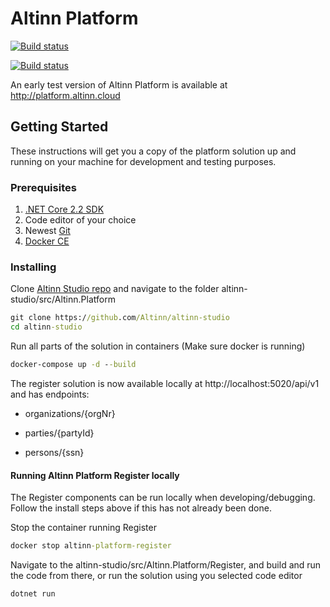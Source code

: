 # Altinn Platform

[![Build status](https://dev.azure.com/brreg/altinn-studio/_apis/build/status/altinn-platform/altinn-register-master)](https://dev.azure.com/brreg/altinn-studio/_build/latest?definitionId=35)

[![Build status](https://dev.azure.com/brreg/altinn-studio/_apis/build/status/altinn-platform/altinn-storage-master)](https://dev.azure.com/brreg/altinn-studio/_build/latest?definitionId=30)

An early test version of Altinn Platform is available at http://platform.altinn.cloud

## Getting Started

These instructions will get you a copy of the platform solution up and running on your machine for development and testing purposes.

### Prerequisites

1. [.NET Core 2.2 SDK](https://dotnet.microsoft.com/download/dotnet-core/2.2#sdk-2.2.105)
2. Code editor of your choice
3. Newest [Git](https://git-scm.com/downloads)
4. [Docker CE](https://www.docker.com/get-docker)

### Installing

Clone [Altinn Studio repo](https://github.com/Altinn/altinn-studio) and navigate to the folder altinn-studio/src/Altinn.Platform

```cmd
git clone https://github.com/Altinn/altinn-studio
cd altinn-studio
```

Run all parts of the solution in containers (Make sure docker is running)

```cmd
docker-compose up -d --build
```

The register solution is now available locally at http://localhost:5020/api/v1 and has endpoints:

- organizations/{orgNr}

- parties/{partyId}

- persons/{ssn}

#### Running Altinn Platform Register locally

The Register components can be run locally when developing/debugging. Follow the install steps above if this has not already been done.

Stop the container running Register

```cmd
docker stop altinn-platform-register
```

Navigate to the altinn-studio/src/Altinn.Platform/Register, and build and run the code from there, or run the solution using you selected code editor

```cmd
dotnet run
```
